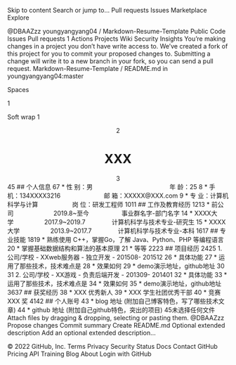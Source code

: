 Skip to content
Search or jump to…
Pull requests
Issues
Marketplace
Explore
 
@DBAAZzz 
youngyangyang04
/
Markdown-Resume-Template
Public
Code
Issues
Pull requests
1
Actions
Projects
Wiki
Security
Insights
You’re making changes in a project you don’t have write access to. We’ve created a fork of this project for you to commit your proposed changes to. Submitting a change will write it to a new branch in your fork, so you can send a pull request.
Markdown-Resume-Template
/
README.md
in
youngyangyang04:master
 

Spaces

1

Soft wrap
1
 <center>
2
     <h1>XXX</h1>
3
 </center>
4
​
5
## 个人信息 
6
​
7
* 性 别：男&emsp;&emsp;&emsp;&emsp;&emsp;&emsp;&emsp;&emsp;&emsp;&emsp;&emsp;&emsp;&ensp;年 龄：25  
8
* 手 机：134XXXX3216 &emsp;&emsp;&emsp;&emsp;&emsp;&emsp;&ensp;  邮 箱：XXXXX@XXX.com    
9
* 专 业：计算机科学与计算 &emsp;&emsp;&emsp;&emsp;&emsp; 岗 位：研发工程师
10
​
11
## 工作及教育经历
12
​
13
* 前公司&emsp;&emsp;&emsp;&emsp;&emsp;&emsp;&ensp;2019.8~至今&emsp;&emsp;&emsp;&emsp;&emsp; 事业群名字-部门名字       
14
* XXXX大学&emsp;&emsp;&emsp;&emsp;&emsp;2017.9~2019.7&emsp;&emsp;&emsp;&emsp; 计算机科学与技术专业-研究生         
15
* XXXX大学&emsp;&emsp;&emsp;&emsp;&emsp;2013.9~2017.7&emsp;&emsp;&emsp;&emsp; 计算机科学与技术专业-本科  
16
​
17
## 专业技能
18
​
19
* 熟练使用 C++，掌握Go，了解 Java、Python、PHP 等编程语言
20
* 掌握基础数据结构和算法的基本原理
21
* 等等
22
​
23
## 项目经历
24
​
25
1. 公司/学校 - XXweb服务器 - 独立开发 - 201508- 201512 
26
    * 具体功能 
27
    * 运用了那些技术，技术难点是
28
    * 效果如何
29
    * demo演示地址，github地址 
30
​
31
2. 公司/学校 - XX游戏 - 负责后端开发 - 201309- 201401 
32
    * 具体功能 
33
    * 运用了那些技术，技术难点是
34
    * 效果如何
35
    * demo演示地址，github地址 
36
​
37
## 获奖经历
38
* XXX 优秀新人
39
* XXX 学生社团优秀干部
40
* 竞赛 XXX 奖
41
​
42
## 个人账号 
43
* blog 地址 (附加自己博客特色，写了哪些技术文章)
44
* github 地址 (附加自己github特色，突出的项目)
45
​
未选择任何文件
Attach files by dragging & dropping, selecting or pasting them.
@DBAAZzz
Propose changes
Commit summary
Create README.md
Optional extended description
Add an optional extended description…
 
© 2022 GitHub, Inc.
Terms
Privacy
Security
Status
Docs
Contact GitHub
Pricing
API
Training
Blog
About
 Login with GitHub
